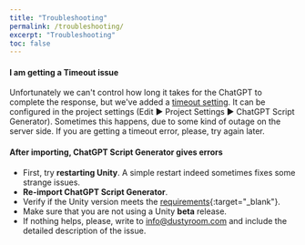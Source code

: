 ```yaml
---
title: "Troubleshooting"
permalink: /troubleshooting/
excerpt: "Troubleshooting"
toc: false
---
```


#### I am getting a **Timeout** issue
Unfortunately we can't control how long it takes for the ChatGPT to complete the response, but we've added a [timeout setting](https://chatgpt.dustyroom.com/how-to-use/#timeout). It can be configured in the project settings (Edit ▶︎ Project Settings ▶︎ ChatGPT Script Generator). Sometimes this happens, due to some kind of outage on the server side. If you are getting a timeout error, please, try again later.

#### After importing, ChatGPT Script Generator gives errors
- First, try **restarting Unity**. A simple restart indeed sometimes fixes some strange issues.
- **Re-import ChatGPT Script Generator**.
- Verify if the Unity version meets the [requirements](https://assetstore.unity.com/packages/tools/ai/chatgpt-script-generator-250892){:target="_blank"}.
- Make sure that you are not using a Unity **beta** release.
- If nothing helps, please, write to info@dustyroom.com and include the detailed description of the issue.

